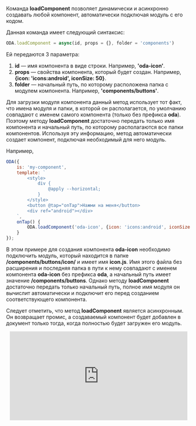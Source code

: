 Команда **loadComponent** позволяет динамически и асинхронно создавать любой компонент, автоматически подключая модуль с его кодом.

Данная команда имеет следующий синтаксис:

```javascript
ODA.loadComponent = async(id, props = {}, folder = 'components')
```

Ей передаются 3 параметра:

1. **id** — имя компонента в виде строки. Например, **'oda-icon'**.
1. **props** — свойства компонента, который будет создан. Например, **{icon: 'icons:android', iconSize: 50}**.
1. **folder** — начальный путь, по которому расположена папка с модулем компонента. Например, **'components/buttons'**.

Для загрузки модуля компонента данный метод использует тот факт, что имена модуля и папки, в которой он располагается, по умолчанию совпадают с именем самого компонента (только без префикса **oda**). Поэтому методу **loadComponent** достаточно передать только имя компонента и начальный путь, по которому располагаются все папки компонентов. Используя эту информацию, метод автоматически создает компонент, подключая необходимый для него модуль.

Например,

```javascript run_edit_loadoda_[my-component.js]_h=100
ODA({
    is: 'my-component',
    template: `
        <style>
            div {
                @apply --horizontal;
            }
        </style>
        <button @tap="onTap">Нажми на меня</button>
        <div ref="android"></div>
    `,
    onTap() {
        ODA.loadComponent('oda-icon', {icon: 'icons:android', iconSize: 50}, 'components/buttons').then(el =>this.$refs.android.append(el));
    }
});
```

В этом примере для создания компонента **oda-icon** необходимо подключить модуль, который находится в папке **/components/buttons/icon/** и имеет имя **icon.js**. Имя этого файла без расширения и последняя папка в пути к нему совпадают с именем компонента **oda-icon** без префикса **oda**, а начальный путь имеет значение **/components/buttons**. Однако методу **loadComponent** достаточно передать только начальный путь, полное имя модуля он вычислит автоматически и подключит его перед созданием соответствующего компонента.

Следует отметить, что метод **loadComponent** является асинхронным. Он возвращает промис, а создаваемый компонент будет добавлен в документ только тогда, когда полностью будет загружен его модуль.

<div style="position:relative;padding-bottom:48%; margin:10px">
    <iframe src="https://www.youtube.com/embed/RhFPBKrLBJg?start=0" frameborder="0" allow="accelerometer; autoplay; encrypted-media; gyroscope; picture-in-picture" allowfullscreen
    	style="position:absolute;width:100%;height:100%;"></iframe>
</div>
